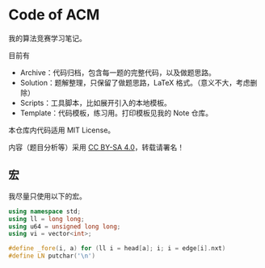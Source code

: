 # Code of ACM

我的算法竞赛学习笔记。

目前有

- Archive：代码归档，包含每一题的完整代码，以及做题思路。
- Solution：题解整理，只保留了做题思路，LaTeX 格式。（意义不大，考虑删除）
- Scripts：工具脚本，比如展开引入的本地模板。
- Template：代码模板，练习用。打印模板见我的 Note 仓库。

本仓库内代码适用 MIT License。

内容（题目分析等）采用 [CC BY-SA 4.0](https://creativecommons.org/licenses/by-sa/4.0/deed.zh)，转载请署名！

## 宏

我尽量只使用以下的宏。

```cpp
using namespace std;
using ll = long long;
using u64 = unsigned long long;
using vi = vector<int>;

#define _fore(i, a) for (ll i = head[a]; i; i = edge[i].nxt)
#define LN putchar('\n')
```
